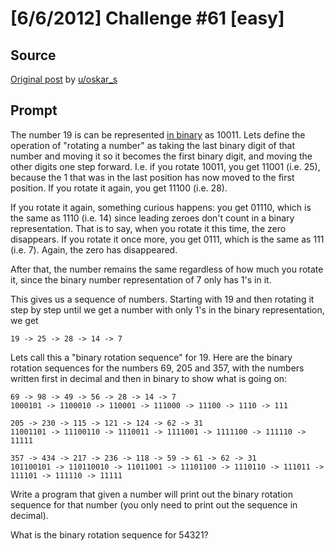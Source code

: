 # [6/6/2012] Challenge #61 [easy]

## Source

[Original post]( https://old.reddit.com/r/dailyprogrammer/comments/uo11f/662012_challenge_61_easy/) by [u/oskar_s](https://old.reddit.com/user/oskar_s)

## Prompt

The number 19 is can be represented [in binary](http://en.wikipedia.org/wiki/Binary_numeral_system) as 10011. Lets define the operation of "rotating a number" as taking the last binary digit of that number and moving it so it becomes the first binary digit, and moving the other digits one step forward. I.e. if you rotate 10011, you get 11001 (i.e. 25), because the 1 that was in the last position has now moved to the first position. If you rotate it again, you get 11100 (i.e. 28).

If you rotate it again, something curious happens: you get 01110, which is the same as 1110 (i.e. 14) since leading zeroes don't count in a binary representation. That is to say, when you rotate it this time, the zero disappears. If you rotate it once more, you get 0111, which is the same as 111 (i.e. 7). Again, the zero has disappeared.

After that, the number remains the same regardless of how much you rotate it, since the binary number representation of 7 only has 1's in it.

This gives us a sequence of numbers. Starting with 19 and then rotating it step by step until we get a number with only 1's in the binary representation, we get

    19 -> 25 -> 28 -> 14 -> 7

Lets call this a "binary rotation sequence" for 19. Here are the binary rotation sequences for the numbers 69, 205 and 357, with the numbers written first in decimal and then in binary to show what is going on:

    69 -> 98 -> 49 -> 56 -> 28 -> 14 -> 7
    1000101 -> 1100010 -> 110001 -> 111000 -> 11100 -> 1110 -> 111

    205 -> 230 -> 115 -> 121 -> 124 -> 62 -> 31
    11001101 -> 11100110 -> 1110011 -> 1111001 -> 1111100 -> 111110 -> 11111

    357 -> 434 -> 217 -> 236 -> 118 -> 59 -> 61 -> 62 -> 31
    101100101 -> 110110010 -> 11011001 -> 11101100 -> 1110110 -> 111011 -> 111101 -> 111110 -> 11111

Write a program that given a number will print out the binary rotation sequence for that number (you only need to print out the sequence in decimal).

What is the binary rotation sequence for 54321?

